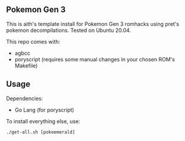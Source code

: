 ## Pokemon Gen 3
This is aith's template install for Pokemon Gen 3 romhacks using pret's pokemon decompilations. Tested on Ubuntu 20.04.   

This repo comes with:  
+ agbcc        
+ poryscript  (requires some manual changes in your chosen ROM's Makefile)  

## Usage  
Dependencies:  
+ Go Lang (for poryscript)

To install everything else, use:  
```  
./get-all.sh [pokeemerald]  
```  
